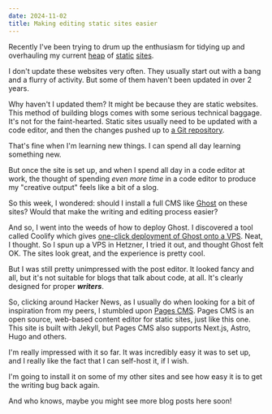 ```yaml
---
date: 2024-11-02
title: Making editing static sites easier
---
```

Recently I've been trying to drum up the enthusiasm for tidying up and overhauling my current [heap](https://www.tutorialworks.com) of [static](https://tomd.xyz) [sites](/).

I don't update these websites very often. They usually start out with a bang and a flurry of activity. But some of them haven't been updated in over 2 years.

Why haven't I updated them? It might be because they are static websites. This method of building blogs comes with some serious technical baggage. It's not for the faint-hearted. Static sites usually need to be updated with a code editor, and then the changes pushed up to [a Git repository](https://github.com/monodot/monodot-co-uk).

That's fine when I'm learning new things. I can spend all day learning something new.

But once the site is set up, and when I spend all day in a code editor at work, the thought of spending _even more time_ in a code editor to produce my "creative output" feels like a bit of a slog.

So this week, I wondered: should I install a full CMS like [Ghost](https://ghost.org/) on these sites? Would that make the writing and editing process easier?

And so, I went into the weeds of how to deploy Ghost. I discovered a tool called Coolify which gives [one-click deployment of Ghost onto a VPS](https://coolify.io/docs/services/ghost). Neat, I thought. So I spun up a VPS in Hetzner, I tried it out, and thought Ghost felt OK. The sites look great, and the experience is pretty cool.

But I was still pretty unimpressed with the post editor. It looked fancy and all, but it's not suitable for blogs that talk about code, at all. It's clearly designed for proper **_writers_**.

So, clicking around Hacker News, as I usually do when looking for a bit of inspiration from my peers, I stumbled upon [Pages CMS](https://pagescms.org/). Pages CMS is an open source, web-based content editor for static sites, just like this one. This site is built with Jekyll, but Pages CMS also supports Next.js, Astro, Hugo and others.

I'm really impressed with it so far. It was incredibly easy it was to set up, and I really like the fact that I can self-host it, if I wish.

I'm going to install it on some of my other sites and see how easy it is to get the writing bug back again.

And who knows, maybe you might see more blog posts here soon!
